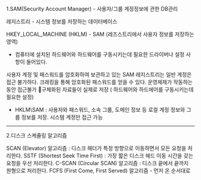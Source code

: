 
1.SAM(Security Account Manager) - 사용자/그룹 계정정보에 관한 DB관리

레지스트리 - 시스템 정보를 저장하는 데이터베이스 

HKEY_LOCAL_MACHINE (HKLM) - SAM (레즈스트리에서 사용자 정보를 저장하는 영역)
- 컴퓨터에 설치된 하드웨어와 하드웨어를 구동시키는데 필요한 드라이버나 설정 사항이 들어있다.

사용자 계정 및 패스워드를 암호화하여 보관하고 있는 SAM 
레지스트리는 일반 계정은 접근 불가하다.
크래킹을 통해 암호화된 패스워드를 얻을 수 있다.
운영체제가 작동하는 동안 접근불가 
구체화된 자료들이 실제로 저장 ( 하드웨어와 하드에어를 구동시키는데 필요한 설정)

- HKLM\SAM : 사용자와 패스워드, 소속 그룹, 도메인 정보 등 로컬 계정 정보와 그룹 정보를 저장. 시스템 계정만 접근 가능
---

2.디스크 스케쥴링 알고리즘

SCAN (Elevator) 알고리즘 : 디스크 헤더가 특정 방향으로 이동하면서 모든 요청을 처리한다.
SSTF (Shortest Seek Time First) : 가장 짧은 디스크 헤드 이동 시간을 갖는 요청을 우선 처리한다.
C-SCAN (Circular SCAN) 알고리즘 : 디스크 끝에서 끝까지 원형으로 처리한다.
FCFS (First Come, First Served) 알고리즘 - 먼저 온 순서대로 